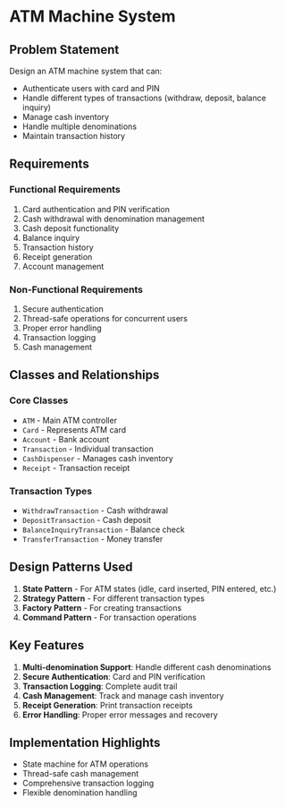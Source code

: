 # ATM Machine System

## Problem Statement

Design an ATM machine system that can:
- Authenticate users with card and PIN
- Handle different types of transactions (withdraw, deposit, balance inquiry)
- Manage cash inventory
- Handle multiple denominations
- Maintain transaction history

## Requirements

### Functional Requirements
1. Card authentication and PIN verification
2. Cash withdrawal with denomination management
3. Cash deposit functionality
4. Balance inquiry
5. Transaction history
6. Receipt generation
7. Account management

### Non-Functional Requirements
1. Secure authentication
2. Thread-safe operations for concurrent users
3. Proper error handling
4. Transaction logging
5. Cash management

## Classes and Relationships

### Core Classes
- `ATM` - Main ATM controller
- `Card` - Represents ATM card
- `Account` - Bank account
- `Transaction` - Individual transaction
- `CashDispenser` - Manages cash inventory
- `Receipt` - Transaction receipt

### Transaction Types
- `WithdrawTransaction` - Cash withdrawal
- `DepositTransaction` - Cash deposit
- `BalanceInquiryTransaction` - Balance check
- `TransferTransaction` - Money transfer

## Design Patterns Used

1. **State Pattern** - For ATM states (idle, card inserted, PIN entered, etc.)
2. **Strategy Pattern** - For different transaction types
3. **Factory Pattern** - For creating transactions
4. **Command Pattern** - For transaction operations

## Key Features

1. **Multi-denomination Support**: Handle different cash denominations
2. **Secure Authentication**: Card and PIN verification
3. **Transaction Logging**: Complete audit trail
4. **Cash Management**: Track and manage cash inventory
5. **Receipt Generation**: Print transaction receipts
6. **Error Handling**: Proper error messages and recovery

## Implementation Highlights

- State machine for ATM operations
- Thread-safe cash management
- Comprehensive transaction logging
- Flexible denomination handling